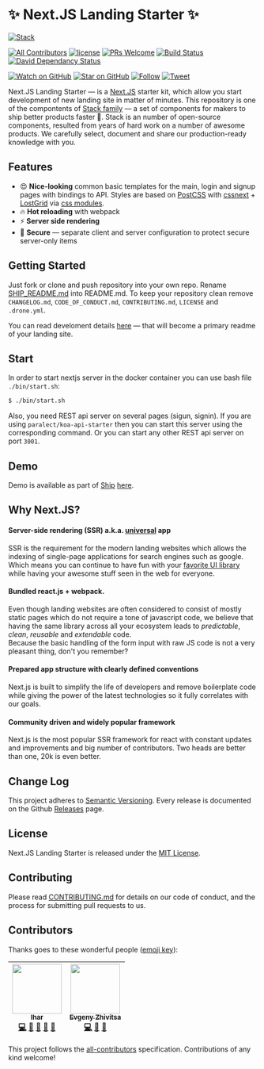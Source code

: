# ✨ Next.JS Landing Starter ✨

[![Stack](https://raw.githubusercontent.com/paralect/stack/master/stack-component-template/stack.png)](https://github.com/paralect/stack)

[![All Contributors](https://img.shields.io/badge/all_contributors-2-orange.svg?style=flat-square)](#contributors)
[![license](https://img.shields.io/github/license/mashape/apistatus.svg?style=flat-square)](LICENSE)
[![PRs Welcome](https://img.shields.io/badge/PRs-welcome-brightgreen.svg?style=flat-square)](http://makeapullrequest.com)
[![Build Status](http://product-stack-ci.paralect.com/api/badges/paralect/nextjs-landing-starter/status.svg)](http://product-stack-ci.paralect.com/paralect/nextjs-landing-starter)
[![David Dependancy Status](https://david-dm.org/paralect/nextjs-landing-starter.svg)](https://david-dm.org/paralect/nextjs-landing-starter)

[![Watch on GitHub](https://img.shields.io/github/watchers/paralect/nextjs-landing-starter.svg?style=social&label=Watch)](https://github.com/paralect/nextjs-landing-starter/watchers)
[![Star on GitHub](https://img.shields.io/github/stars/paralect/nextjs-landing-starter.svg?style=social&label=Stars)](https://github.com/paralect/nextjs-landing-starter/stargazers)
[![Follow](https://img.shields.io/twitter/follow/paralect.svg?style=social&label=Follow)](https://twitter.com/paralect)
[![Tweet](https://img.shields.io/twitter/url/https/github.com/paralect/ship.svg?style=social)](https://twitter.com/intent/tweet?text=I%27m%20building%20my%20next%20product%20with%20Ship%20%F0%9F%9A%80.%20Check%20it%20out:%20https://github.com/paralect/ship)

Next.JS Landing Starter — is a [Next.JS](https://github.com/zeit/next.js) starter kit, which allow you start development of new landing site in matter of minutes. This repository is one of the compontents of [Stack family](https://github.com/paralect/stack) — a set of components for makers to ship better products faster 🚀. Stack is an number of open-source components, resulted from years of hard work on a number of awesome products. We carefully select, document and share our production-ready knowledge with you.

## Features

* 😍 **Nice-looking** common basic templates for the main, login and signup pages with bindings to API. Styles are based on [PostCSS](https://github.com/postcss/postcss) with [cssnext](https://github.com/MoOx/postcss-cssnext) + [LostGrid](https://github.com/peterramsing/lost) via [css modules](https://github.com/zeit/next-plugins/tree/master/packages/next-css).
* 🔥 **Hot reloading** with webpack
* ⚡️ **Server side rendering**
* 👮 **Secure** — separate client and server configuration to protect secure server-only items

## Getting Started

Just fork or clone and push repository into your own repo. Rename [SHIP_README.md](SHIP_README.md) into README.md. To keep your repository clean remove `CHANGELOG.md`, `CODE_OF_CONDUCT.md`, `CONTRIBUTING.md`, `LICENSE` and `.drone.yml`.

You can read develoment details [here](SHIP_README.md) — that will become a primary readme of your landing site.

## Start

In order to start nextjs server in the docker container you can use bash file `./bin/start.sh`:
```bash
$ ./bin/start.sh
```

Also, you need REST api server on several pages (sigun, signin). If you are using `paralect/koa-api-starter` then you can start this server using the corresponding command. Or you can start any other REST api server on port `3001`.

## Demo

Demo is available as part of [Ship](https://github.com/paralect/ship) [here](http://ship-demo.paralect.com/).

## Why Next.JS?

#### **Server-side rendering (SSR) a.k.a. [universal](https://medium.com/@mjackson/universal-javascript-4761051b7ae9) app**
SSR is the requirement for the modern landing websites which allows the indexing of single-page applications for search engines such as google. Which means you can continue to have fun with your [favorite UI library](https://github.com/facebook/react) while having your awesome stuff seen in the web for everyone.

#### **Bundled react.js + webpack**.
Even though landing websites are often considered to consist of mostly static pages which do not require a tone of javascript code, we believe that having the same library across all your ecosystem leads to *predictable*, *clean*, *reusable* and *extendable* code.
<br />Because the basic handling of the form input with raw JS code is not a very pleasant thing, don't you remember?

#### **Prepared app structure with clearly defined conventions**
Next.js is built to simplify the life of developers and remove boilerplate code while giving the power of the latest technologies so it fully correlates with our goals.

#### Community driven and widely popular framework
Next.js is the most popular SSR framework for react with constant updates and improvements and big number of contributors. Two heads are better than one, 20k is even better.

## Change Log

This project adheres to [Semantic Versioning](http://semver.org/).
Every release is documented on the Github [Releases](https://github.com/paralect/nextjs-landing-starter/releases) page.

## License

Next.JS Landing Starter is released under the [MIT License](LICENSE).

## Contributing

Please read [CONTRIBUTING.md](CONTRIBUTING.md) for details on our code of conduct, and the process for submitting pull requests to us.

## Contributors

Thanks goes to these wonderful people ([emoji key](https://github.com/kentcdodds/all-contributors#emoji-key)):

<!-- ALL-CONTRIBUTORS-LIST:START - Do not remove or modify this section -->
<!-- prettier-ignore -->
| [<img src="https://avatars3.githubusercontent.com/u/2302873?v=4" width="100px;"/><br /><sub><b>Ihar</b></sub>](https://github.com/IharKrasnik)<br />[💻](https://github.com/paralect/nextjs-landing-starter/commits?author=IharKrasnik "Code") [🎨](#design-IharKrasnik "Design") [📖](https://github.com/paralect/nextjs-landing-starter/commits?author=IharKrasnik "Documentation") [🤔](#ideas-IharKrasnik "Ideas, Planning, & Feedback") [👀](#review-IharKrasnik "Reviewed Pull Requests") | [<img src="https://avatars2.githubusercontent.com/u/6461311?v=4" width="100px;"/><br /><sub><b>Evgeny Zhivitsa</b></sub>](https://github.com/ezhivitsa)<br />[💻](https://github.com/paralect/nextjs-landing-starter/commits?author=ezhivitsa "Code") [🎨](#design-ezhivitsa "Design") [👀](#review-ezhivitsa "Reviewed Pull Requests") |
| :---: | :---: |
<!-- ALL-CONTRIBUTORS-LIST:END -->

This project follows the [all-contributors](https://github.com/kentcdodds/all-contributors) specification. Contributions of any kind welcome!
